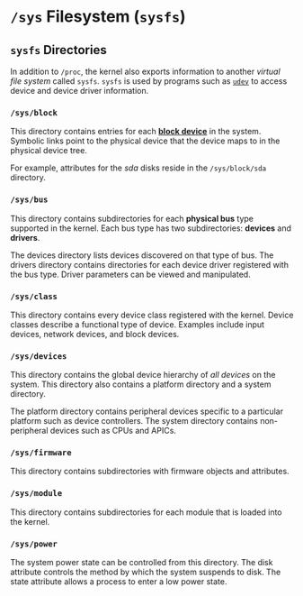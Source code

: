 # `/sys` Filesystem (`sysfs`)

## `sysfs` Directories

In addition to `/proc`, the kernel also exports information to another _virtual file system_ called `sysfs`. `sysfs` is used by programs such as [`udev`][udev] to access device and device driver information.

### `/sys/block`

This directory contains entries for each [**block device**][block-device] in the system. Symbolic links point to the physical device that the device maps to in the physical device tree.

For example, attributes for the _sda_ disks reside in the `/sys/block/sda` directory.

### `/sys/bus`

This directory contains subdirectories for each **physical bus** type supported in the kernel. Each bus type has two subdirectories: **devices** and **drivers**.  

The devices directory lists devices discovered on that type of bus. The drivers directory contains directories for each device driver registered with the bus type. Driver parameters can be viewed and manipulated.

### `/sys/class`

This directory contains every device class registered with the kernel. Device classes describe a functional type of device. Examples include input devices, network devices, and block devices.

### `/sys/devices`

This directory contains the global device hierarchy of _all devices_ on the system. This directory also contains a platform directory and a system directory. 

The platform directory contains peripheral devices specific to a particular platform such as device controllers. The system directory contains non-peripheral devices such as CPUs and APICs.

### `/sys/firmware`

This directory contains subdirectories with firmware objects and attributes.

### `/sys/module`

This directory contains subdirectories for each module that is loaded into the kernel.

### `/sys/power`

The system power state can be controlled from this directory. The disk attribute controls the method by which the system suspends to disk. The state attribute allows a process to enter a low power state.

<!-- links -->
[udev]: https://en.wikipedia.org/wiki/Udev
[block-device]: https://en.wikipedia.org/wiki/Device_file#Block_devices